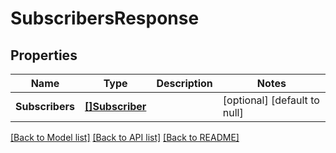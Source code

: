# SubscribersResponse

## Properties
Name | Type | Description | Notes
------------ | ------------- | ------------- | -------------
**Subscribers** | [**[]Subscriber**](Subscriber.md) |  | [optional] [default to null]

[[Back to Model list]](../README.md#documentation-for-models) [[Back to API list]](../README.md#documentation-for-api-endpoints) [[Back to README]](../README.md)


